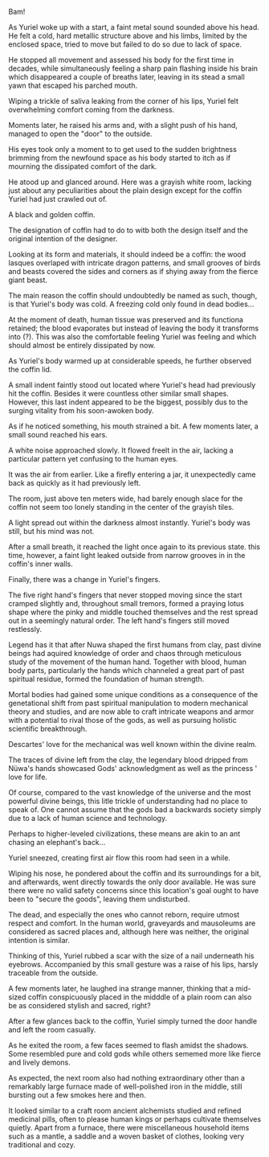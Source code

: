 Bam!

As Yuriel woke up with a start, a faint metal sound sounded above his head. He felt a cold, hard metallic structure above and his limbs, limited by the enclosed space, tried to move but failed to do so due to lack of space.

He stopped all movement and assessed his body for the first time in decades, while simultaneously feeling a sharp pain flashing inside his brain which disappeared a couple of breaths later, leaving in its stead a small yawn that escaped his parched mouth. 

Wiping a trickle of saliva leaking from the corner of his lips, Yuriel felt overwhelming comfort coming from the darkness.

Moments later, he raised his arms and, with a slight push of his hand, managed to open the "door" to the outside.

His eyes took only a moment to to get used to the sudden brightness brimming from the newfound space as his body started to itch as if mourning the dissipated comfort of the dark. 

He atood up and glanced around. Here was a grayish white room, lacking just about any peculiarities about the plain design except for the coffin Yuriel had just crawled out of.

A black and golden coffin. 

The designation of coffin had to do to witb both the design itself and the original intention of the designer. 

Looking at its form and materials, it should indeed be a coffin: the wood lasques overlaped with intricate dragon patterns, and small grooves of birds and beasts covered the sides and corners as if shying away from the fierce giant beast.

The main reason the coffin should undoubtedly be named as such, though, is that Yuriel's body was cold. A freezing cold only found in dead bodies... 

At the moment of death, human tissue was preserved and its functiona retained; the blood evaporates but instead of leaving the body it transforms into (?). This was also the comfortable feeling Yuriel was feeling and which should almost be entirely dissipated by now.

As Yuriel's body warmed up at considerable speeds, he further observed the coffin lid. 

A small indent faintly stood out located where Yuriel's head had previously hit the coffin. Besides it were countless other similar small shapes. However, this last indent appeared to be the biggest, possibly dus to the surging vitality from his soon-awoken body.

As if he noticed something, his mouth strained a bit. A few moments later, a small sound reached his ears. 

A white noise approached slowly. It flowed freelt in the air, lacking a particular pattern yet confusing to the human eyes.

It was the air from earlier. Like a firefly entering a jar, it unexpectedly came back as quickly as it had previously left.

The room, just above ten meters wide, had barely enough slace for the coffin not seem too lonely standing in the center of the grayish tiles.

A light spread out within the darkness almost instantly. Yuriel's body was still, but his mind was not.

After a small breath, it reached the light once again to its previous state. this time, however, a faint light leaked outside from narrow grooves in in the coffin's inner walls.

Finally, there was a change in Yuriel's fingers. 

The five right hand's fingers that never stopped moving since the start cramped slightly and, throughout small tremors, formed a praying lotus shape where the pinky and middle touched themselves and the rest spread out in a seemingly natural order.  The left hand's fingers still moved restlessly.

Legend has it that after Nuwa shaped the first humans from clay, past divine beings had aquired knowledge of order and chaos through meticulous study of the movement of the human hand. Together with blood, human body parts, particularly the hands which channeled a great part of past spiritual residue, formed the foundation of human strength.

Mortal bodies had gained some unique conditions as a consequence of the genetational shift from past spiritual manipulation to modern mechanical theory and studies, and are now able to craft intricate weapons and armor with a potential to rival those of the gods, as well as pursuing holistic scientific breakthrough.

Descartes' love for the mechanical was well known within the divine realm.

The traces of divine left from the clay, the legendary blood dripped from Nüwa's hands showcased Gods' acknowledgment as well as the princess ' love for life. 

Of course, compared to the vast knowledge of the universe and the most powerful divine beings, this litle trickle of understanding had no place to speak of. One cannot assume that the gods bad a backwards society simply due to a lack of human science and technology.

Perhaps to higher-leveled civilizations, these means are akin to an ant chasing an elephant's back...

Yuriel sneezed, creating first air flow this room had seen in a while.

Wiping his nose, he pondered about the coffin and its surroundings for a bit, and afterwards, went directly towards the only door available. He was sure there were no valid safety concerns since this location's goal ought to have been to "secure the goods", leaving them undisturbed. 

The dead, and especially the ones who cannot reborn, require utmost respect and comfort. In the human world, graveyards and mausoleums are considered as sacred places and, although here was neither, the original intention is similar. 

Thinking of this, Yuriel rubbed a scar with the size of a nail underneath his eyebrows. Accompanied by this small gesture was a raise of his lips, harsly traceable from the outside.

A few moments later, he laughed ina strange manner, thinking that a mid-sized coffin conspicuously
placed in the midddle of a plain room can also be as considered stylish and sacred, right?

After a few glances back to the coffin, Yuriel simply turned the door handle and left the room casually.

As he exited the room, a few faces seemed to flash amidst the shadows. Some resembled pure and cold gods while others sememed more like fierce and lively demons.

As expected, the next room also had nothing extraordinary other than a remarkably large furnace made of well-polished iron in the middle, still bursting out a few smokes here and then. 

It looked similar to a craft room ancient alchemists studied and refined medicinal pills, often to please human kings or perhaps cultivate themselves quietly. Apart from a furnace, there were  miscellaneous household items such as a mantle, a saddle and a woven basket of clothes, looking very traditional and cozy.

